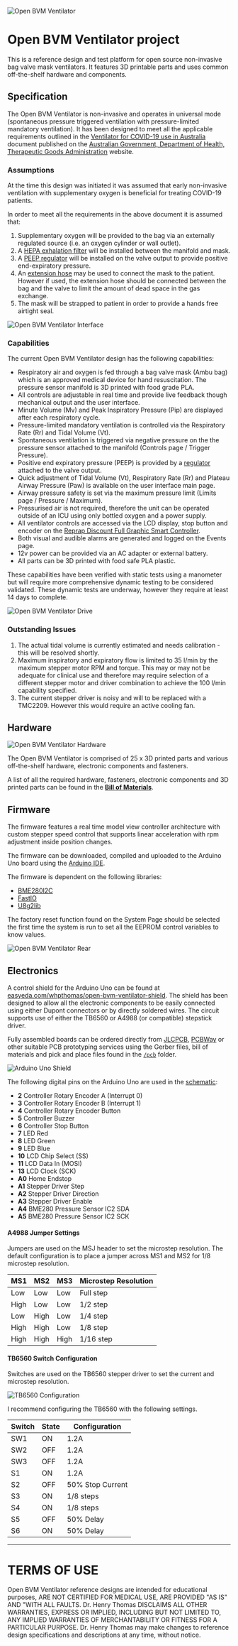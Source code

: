 ![Open BVM Ventilator](images/thumbnail.jpg)

# Open BVM Ventilator project

This is a reference design and test platform for open source non-invasive bag valve mask ventilators. It features 3D printable parts and uses common off-the-shelf hardware and components.

## Specification

The Open BVM Ventilator is non-invasive and operates in universal mode (spontaneous pressure triggered ventilation with pressure-limited mandatory ventilation). It has been designed to meet all the applicable requirements outlined in the [Ventilator for COVID-19 use in Australia](spec/ventilator-covid-19-use-australia.pdf) document published on the [Australian Government, Department of Health, Therapeutic Goods Administration](https://www.tga.gov.au/ventilator-covid-19-use-australia) website.

### Assumptions

At the time this design was initiated it was assumed that early non-invasive ventilation with supplementary oxygen is beneficial for treating COVID-19 patients.

In order to meet all the requirements in the above document it is assumed that:

1. Supplementary oxygen will be provided to the bag via an externally regulated source (i.e. an oxygen cylinder or wall outlet).
2. A [HEPA exhalation filter](bom/BOM.md) will be installed between the manifold and mask.
3. A [PEEP regulator](bom/BOM.md) will be installed on the valve output to provide positive end-expiratory pressure.
4. An [extension hose](bom/BOM.md) may be used to connect the mask to the patient. However if used, the extension hose should be connected between the bag and the valve to limit the amount of dead space in the gas exchange.
5. The mask will be strapped to patient in order to provide a hands free airtight seal.

![Open BVM Ventilator Interface](images/interface.jpg)

### Capabilities

The current Open BVM Ventilator design has the following capabilities:

* Respiratory air and oxygen is fed through a bag valve mask (Ambu bag) which is an approved medical device for hand resuscitation. The pressure sensor manifold is 3D printed with food grade PLA.
* All controls are adjustable in real time and provide live feedback though mechanical output and the user interface.
* Minute Volume (Mv) and Peak Inspiratory Pressure (Pip) are displayed after each respiratory cycle.
* Pressure-limited mandatory ventilation is controlled via the Respiratory Rate (Rr) and Tidal Volume (Vt).
* Spontaneous ventilation is triggered via negative pressure on the the pressure sensor attached to the manifold (Controls page / Trigger Pressure). 
* Positive end expiratory pressure (PEEP) is provided by a [regulator](bom/BOM.md) attached to the valve output.
* Quick adjustment of Tidal Volume (Vt), Respiratory Rate (Rr) and Plateau Airway Pressure (Paw) is available on the user interface main page.
* Airway pressure safety is set via the maximum pressure limit (Limits page / Pressure / Maximum).
* Pressurised air is not required, therefore the unit can be operated outside of an ICU using only bottled oxygen and a power supply.
* All ventilator controls are accessed via the LCD display, stop button and encoder on the [Reprap Discount Full Graphic Smart Controller](https://reprap.org/wiki/RepRapDiscount_Full_Graphic_Smart_Controller).
* Both visual and audible alarms are generated and logged on the Events page.
* 12v power can be provided via an AC adapter or external battery.
* All parts can be 3D printed with food safe PLA plastic.

These capabilities have been verified with static tests using a manometer but will require more comprehensive dynamic testing to be considered validated. These dynamic tests are underway, however they require at least 14 days to complete.

![Open BVM Ventilator Drive](images/drive.jpg)

### Outstanding Issues

1. The actual tidal volume is currently estimated and needs calibration - this will be resolved shortly.
2. Maximum inspiratory and expiratory flow is limited to 35 l/min by the maximum stepper motor RPM and torque. This may or may not be adequate for clinical use and therefore may require selection of a different stepper motor and driver combination to achieve the 100 l/min capability specified.
3. The current stepper driver is noisy and will to be replaced with a TMC2209. However this would require an active cooling fan.

## Hardware

![Open BVM Ventilator Hardware](images/hardware.jpg)

The Open BVM Ventilator is comprised of 25 x 3D printed parts and various off-the-shelf hardware, electronic components and fasteners.

A list of all the required hardware, fasteners, electronic components and 3D printed parts can be found in the **[Bill of Materials](bom/BOM.md)**.

## Firmware

The firmware features a real time model view controller architecture with custom stepper speed control that supports linear acceleration with rpm adjustment inside position changes.

The firmware can be downloaded, compiled and uploaded to the Arduino Uno board using the [Arduino IDE](https://www.arduino.cc/). 

The firmware is dependent on the following libraries:

* [BME280I2C](https://github.com/finitespace/BME280)
* [FastIO](https://github.com/whpthomas/FastIO)
* [U8g2lib](https://github.com/olikraus/u8g2)

The factory reset function found on the System Page should be selected the first time the system is run to set all the EEPROM control variables to know values.

![Open BVM Ventilator Rear](images/rear.jpg)

## Electronics

A control shield for the Arduino Uno can be found at [easyeda.com/whpthomas/open-bvm-ventilator-shield](https://easyeda.com/whpthomas/open-bvm-ventilator-shield). The shield has been designed to allow all the electronic components to be easily connected using either Dupont connectors or by directly soldered wires. The circuit supports use of either the TB6560 or A4988 (or compatible) stepstick driver.

Fully assembled boards can be ordered directly from [JLCPCB](https://jlcpcb.com/), [PCBWay](https://www.pcbway.com/) or other suitable PCB prototyping services using the Gerber files, bill of materials and pick and place files found in the [`/pcb`](https://github.com/whpthomas/open_bvm_ventilator/tree/master/pcb) folder.

![Arduino Uno Shield](pcb/Shield_PCB.jpg)

The following digital pins on the Arduino Uno are used in the [schematic](https://github.com/whpthomas/open_bvm_ventilator/blob/master/pcb/Shield_SCH-v1.pdf):

* **2** Controller Rotary Encoder A (Interrupt 0)
* **3** Controller Rotary Encoder B (Interrupt 1)
* **4** Controller Rotary Encoder Button
* **5** Controller Buzzer
* **6** Controller Stop Button
* **7** LED Red
* **8** LED Green
* **9** LED Blue
* **10** LCD Chip Select (SS)
* **11** LCD Data In (MOSI)
* **13** LCD Clock (SCK)
* **A0** Home Endstop
* **A1** Stepper Driver Step
* **A2** Stepper Driver Direction
* **A3** Stepper Driver Enable
* **A4** BME280 Pressure Sensor IC2 SDA
* **A5** BME280 Pressure Sensor IC2 SCK

#### A4988 Jumper Settings

Jumpers are used on the MSJ header to set the microstep resolution. The default configuration is to place a jumper across MS1 and MS2 for 1/8 microstep resolution.

MS1|MS2|MS3|Microstep Resolution
----|----|----|----
Low|Low|Low|Full step
High|Low|Low|1/2 step
Low|High|Low|1/4 step
High|High|Low|1/8 step
High|High|High|1/16 step

#### TB6560 Switch Configuration

Switches are used on the TB6560 stepper driver to set the current and microstep resolution.

![TB6560 Configuration](images/TB6560-config.jpg)

I recommend configuring the TB6560 with the following settings.

Switch|State|Configuration
----|----|----
SW1|ON|1.2A
SW2|OFF|1.2A
SW3|OFF|1.2A
S1|ON|1.2A
S2|OFF|50% Stop Current
S3|ON|1/8 steps
S4|ON|1/8 steps
S5|OFF|50% Delay
S6|ON|50% Delay

----

# TERMS OF USE

Open BVM Ventilator reference designs are intended for educational purposes, ARE NOT CERTIFIED FOR MEDICAL USE, ARE PROVIDED "AS IS" AND "WITH ALL FAULTS. Dr. Henry Thomas DISCLAIMS ALL OTHER WARRANTIES, EXPRESS OR IMPLIED, INCLUDING BUT NOT LIMITED TO, ANY IMPLIED WARRANTIES OF MERCHANTABILITY OR FITNESS FOR A PARTICULAR PURPOSE. Dr. Henry Thomas may make changes to reference design specifications and descriptions at any time, without notice.